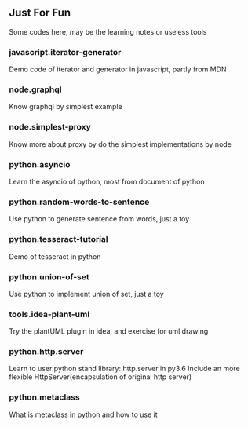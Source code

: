 ## Just For Fun  
Some codes here, may be the learning notes or useless tools  

### javascript.iterator-generator  
Demo code of iterator and generator in javascript, partly from MDN  

### node.graphql  
Know graphql by simplest example  

### node.simplest-proxy  
Know more about proxy by do the simplest implementations by node 

### python.asyncio  
Learn the asyncio of python, most from document of python  

### python.random-words-to-sentence  
Use python to generate sentence from words, just a toy  

### python.tesseract-tutorial  
Demo of tesseract in python  

### python.union-of-set  
Use python to implement union of set, just a toy  

### tools.idea-plant-uml  
Try the plantUML plugin in idea, and exercise for uml drawing  

### python.http.server  
Learn to user python stand library: http.server in py3.6 
Include an more flexible HttpServer(encapsulation of original http server) 

### python.metaclass
What is metaclass in python and how to use it 